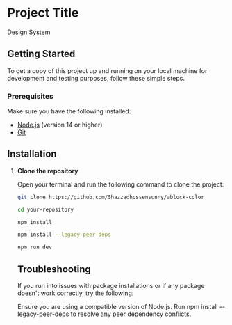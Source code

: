 # Project Title

Design System

## Getting Started

To get a copy of this project up and running on your local machine for development and testing purposes, follow these simple steps.

### Prerequisites

Make sure you have the following installed:

- [Node.js](https://nodejs.org/en/download/) (version 14 or higher)
- [Git](https://git-scm.com/downloads)

## Installation

1. **Clone the repository**

   Open your terminal and run the following command to clone the project:

   ```bash
   git clone https://github.com/Shazzadhossensunny/ablock-color

   cd your-repository

   npm install

   npm install --legacy-peer-deps

   npm run dev
   ```

   ## Troubleshooting

   If you run into issues with package installations or if any package doesn't work correctly, try the following:

   Ensure you are using a compatible version of Node.js.
   Run npm install --legacy-peer-deps to resolve any peer dependency conflicts.
